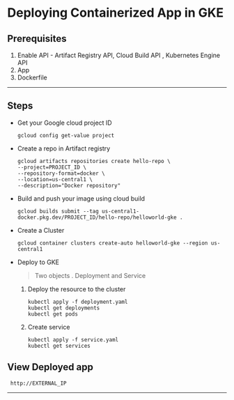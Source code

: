 #  Deploying Containerized App in GKE
## Prerequisites
  1. Enable API - Artifact Registry API, Cloud Build API , Kubernetes Engine API
  2. App
  3. Dockerfile
 ---
 
 ## Steps
  * Get your Google cloud project ID
      ```
      gcloud config get-value project
      ```
  * Create a repo in Artifact registry
      ```
      gcloud artifacts repositories create hello-repo \
    --project=PROJECT_ID \
    --repository-format=docker \
    --location=us-central1 \
    --description="Docker repository"
    
      ```
  * Build and push your image using cloud build
      ```
      gcloud builds submit --tag us-central1-docker.pkg.dev/PROJECT_ID/hello-repo/helloworld-gke .
      ```
  * Create a Cluster
      ```
      gcloud container clusters create-auto helloworld-gke --region us-central1
      ```
  * Deploy to GKE
    > Two objects . Deployment and Service
    1. Deploy the resource to the cluster
        ```
        kubectl apply -f deployment.yaml
        kubectl get deployments
        kubectl get pods
        ```
    1. Create service
        ```
        kubectl apply -f service.yaml
        kubectl get services
        ```
        
  ## View Deployed app
  ```
   http://EXTERNAL_IP
  ```
  ---
  
